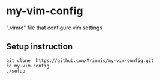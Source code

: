 # my-vim-config
".vimrc" file that configure vim settings

## Setup instruction
    git clone  https://github.com/Arinmis/my-vim-config.git 
    cd my-vim-config
    ./setup
